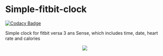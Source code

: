 # Simple-fitbit-clock
[![Codacy Badge](https://app.codacy.com/project/badge/Grade/2e2aad5f09674dc588c2996a08fee896)](https://www.codacy.com/gh/Paulobergine/Simple-fitbit-clock/dashboard?utm_source=github.com&amp;utm_medium=referral&amp;utm_content=Paulobergine/Simple-fitbit-clock&amp;utm_campaign=Badge_Grade)

Simple clock for fitbit versa 3 ans Sense, which includes time, date, heart rate and calories

<p align=center>
  <img src="https://github.com/Paulobergine/Simple-fitbit-clock/blob/main/resources/clock.png" />
</p>
